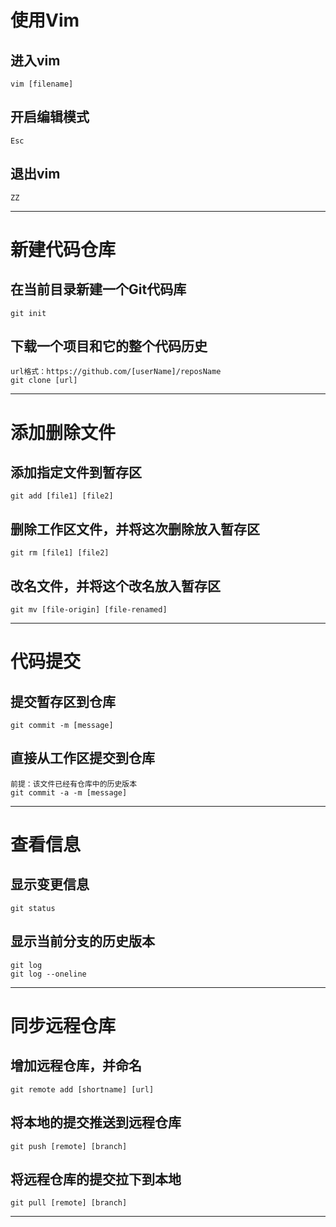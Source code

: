 # 使用Vim
## 进入vim  
    vim [filename]  
## 开启编辑模式  
    Esc  
## 退出vim  
    ZZ  
---
# 新建代码仓库
## 在当前目录新建一个Git代码库
    git init
## 下载一个项目和它的整个代码历史
    url格式：https://github.com/[userName]/reposName
    git clone [url]
---
# 添加删除文件
## 添加指定文件到暂存区
    git add [file1] [file2]
## 删除工作区文件，并将这次删除放入暂存区
    git rm [file1] [file2]
## 改名文件，并将这个改名放入暂存区
    git mv [file-origin] [file-renamed]
---
# 代码提交
## 提交暂存区到仓库
    git commit -m [message]
## 直接从工作区提交到仓库
    前提：该文件已经有仓库中的历史版本
    git commit -a -m [message]
---
# 查看信息
## 显示变更信息
    git status
## 显示当前分支的历史版本
    git log
    git log --oneline
---
# 同步远程仓库
## 增加远程仓库，并命名
    git remote add [shortname] [url]
## 将本地的提交推送到远程仓库
    git push [remote] [branch]
## 将远程仓库的提交拉下到本地
    git pull [remote] [branch]
---

